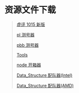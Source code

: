 # 资源文件下载

> [虚评 1015 新版](files/XP1015.zip)
>
> [pl 测号器](files/pl-miner.zip)
>
> [pbb 测号器](files/pbb.zip)
>
> [Tools](files/tools.zip)
>
> [node 开箱器](files/node-openbox-250420.zip)
>
> [Data_Structure 配队器(Intel)](files/Data_Structure_2_Intel.zip)
>
> [Data_Structure 配队器(AMD)](files/pData_Structure_2_AMD.zip)
